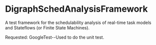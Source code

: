 # DigraphSchedAnalysisFramework

A test framework for the schedulability analysis of real-time task models and Stateflows (or Finite State Machines).

Requested:
GoogleTest--Used to do the unit test.
